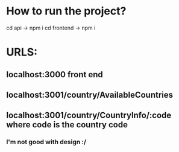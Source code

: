 # How to run the project?

cd api -> npm i
cd frontend -> npm i

# URLS:

## localhost:3000 front end

## localhost:3001/country/AvailableCountries

## localhost:3001/country/CountryInfo/:code where code is the country code

### I'm not good with design :/
